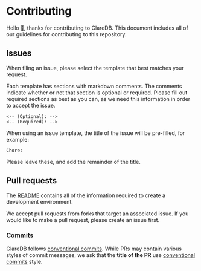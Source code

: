 # Contributing

Hello 👋, thanks for contributing to GlareDB. This document includes all of our
guidelines for contributing to this repository.

## Issues

When filing an issue, please select the template that best matches your request.

Each template has sections with markdown comments. The comments indicate whether
or not that section is optional or required. Please fill out required sections
as best as you can, as we need this information in order to accept the issue.

```text
<-- (Optional): -->
<-- (Required): -->
```

When using an issue template, the title of the issue will be pre-filled, for
example:

```text
Chore:
```

Please leave these, and add the remainder of the title.

## Pull requests

The [README] contains all of the information required to create a development
environment.

We accept pull requests from forks that target an associated issue. If you would
like to make a pull request, please create an issue first.

### Commits

GlareDB follows [conventional commits]. While PRs may contain various styles of
commit messages, we ask that the **title of the PR** use [conventional commits]
style.

[README]: https://github.com/GlareDB/glaredb.github.io/blob/main/README.md
[conventional commits]: https://www.conventionalcommits.org/en/v1.0.0/
